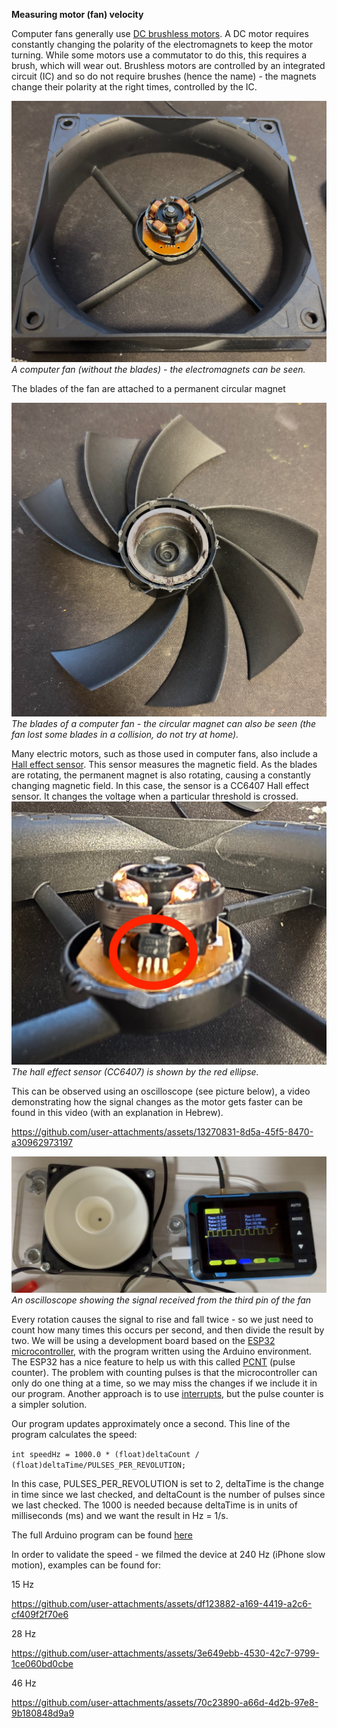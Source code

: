 **Measuring motor (fan) velocity**

Computer fans generally use [DC brushless motors](https://en.wikipedia.org/wiki/Brushless_DC_electric_motor). A DC motor requires constantly changing the polarity of the electromagnets to keep the motor turning. While some motors use a commutator to do this, this requires a brush, which will wear out. Brushless motors are controlled by an integrated circuit (IC) and so do not require brushes (hence the name) \- the magnets change their polarity at the right times, controlled by the IC.

![Computer fan without the blades][images/image1.jpg]  
*A computer fan (without the blades) \- the electromagnets can be seen.*

The blades of the fan are attached to a permanent circular magnet

![Blades of a computer fan][images/image2.jpg]  
*The blades of a computer fan \- the circular magnet can also be seen (the fan lost some blades in a collision, do not try at home).*

Many electric motors, such as those used in computer fans, also include a [Hall effect sensor](https://en.wikipedia.org/wiki/Hall_effect_sensor). This sensor measures the magnetic field. As the blades are rotating, the permanent magnet is also rotating, causing a constantly changing magnetic field. In this case, the sensor is a CC6407 Hall effect sensor. It changes the voltage when a particular threshold is crossed.  
![Hall effect sensor][images/image3.jpg]  
*The hall effect sensor (CC6407) is shown by the red ellipse.*

This can be observed using an oscilloscope (see picture below), a video demonstrating how the signal changes as the motor gets faster can be found in this video (with an explanation in Hebrew).

https://github.com/user-attachments/assets/13270831-8d5a-45f5-8470-a30962973197

![Oscilloscope showing the signal from the third pin of the fan][images/image4.jpg]  
*An oscilloscope showing the signal received from the third pin of the fan*

Every rotation causes the signal to rise and fall twice \- so we just need to count how many times this occurs per second, and then divide the result by two. We will be using a development board based on the [ESP32 microcontroller](https://en.wikipedia.org/wiki/ESP32), with the program written using the Arduino environment. The ESP32 has a nice feature to help us with this called [PCNT](https://docs.espressif.com/projects/esp-idf/en/stable/esp32/api-reference/peripherals/pcnt.html) (pulse counter). The problem with counting pulses is that the microcontroller can only do one thing at a time, so we may miss the changes if we include it in our program. Another approach is to use [interrupts](https://roboticsbackend.com/arduino-interrupts/), but the pulse counter is a simpler solution.

Our program updates approximately once a second. This line of the program calculates the speed:

`int speedHz = 1000.0 * (float)deltaCount / (float)deltaTime/PULSES_PER_REVOLUTION;`

In this case, PULSES\_PER\_REVOLUTION is set to 2, deltaTime is the change in time since we last checked, and deltaCount is the number of pulses since we last checked. The 1000 is needed because deltaTime is in units of milliseconds (ms) and we want the result in Hz \= 1/s.

The full Arduino program can be found [here](fanCounter/fanCounter.ino)

In order to validate the speed \- we filmed the device at 240 Hz (iPhone slow motion), examples can be found for:

15 Hz

https://github.com/user-attachments/assets/df123882-a169-4419-a2c6-cf409f2f70e6

28 Hz

https://github.com/user-attachments/assets/3e649ebb-4530-42c7-9799-1ce060bd0cbe

46 Hz

https://github.com/user-attachments/assets/70c23890-a66d-4d2b-97e8-9b180848d9a9

[images/image1.jpg]: images/image1.jpg
[images/image2.jpg]: images/image2.jpg
[images/image3.jpg]: images/image3.jpg
[images/image4.jpg]: images/image4.jpg
